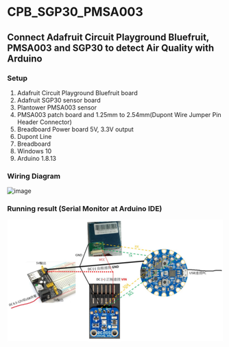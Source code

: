 # CPB_SGP30_PMSA003
Connect Adafruit Circuit Playground Bluefruit, PMSA003 and SGP30 to detect Air Quality with Arduino
---
### Setup
1. Adafruit Circuit Playground Bluefruit board
2. Adafruit SGP30 sensor board
3. Plantower PMSA003 sensor
4. PMSA003 patch board and 1.25mm to 2.54mm(Dupont Wire Jumper Pin Header Connector)
5. Breadboard Power board 5V, 3.3V output
6. Dupont Line
7. Breadboard
8. Windows 10
9. Arduino 1.8.13

### Wiring Diagram
![image]()

### Running result (Serial Monitor at Arduino IDE)
![image](https://github.com/dvsseed/CPB_SGP30_PMSA003/blob/master/wiring_diagram.jpg)
